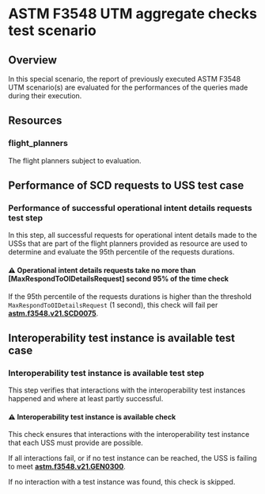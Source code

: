 # ASTM F3548 UTM aggregate checks test scenario

## Overview
In this special scenario, the report of previously executed ASTM F3548 UTM scenario(s) are evaluated for the
performances of the queries made during their execution.

## Resources

### flight_planners
The flight planners subject to evaluation.

## Performance of SCD requests to USS test case

### Performance of successful operational intent details requests test step

In this step, all successful requests for operational intent details made to the USSs that are part of the flight
planners provided as resource are used to determine and evaluate the 95th percentile of the requests durations.

#### ⚠️ Operational intent details requests take no more than [MaxRespondToOIDetailsRequest] second 95% of the time check

If the 95th percentile of the requests durations is higher than the threshold `MaxRespondToOIDetailsRequest` (1 second),
this check will fail per **[astm.f3548.v21.SCD0075](../../../requirements/astm/f3548/v21.md)**.

## Interoperability test instance is available test case

### Interoperability test instance is available test step

This step verifies that interactions with the interoperability test instances happened and where at least partly successful.

#### ⚠️ Interoperability test instance is available check

This check ensures that interactions with the interoperability test instance that each USS must provide are possible.

If all interactions fail, or if no test instance can be reached, the USS is failing to meet **[astm.f3548.v21.GEN0300](../../../requirements/astm/f3548/v21.md)**.

If no interaction with a test instance was found, this check is skipped.
